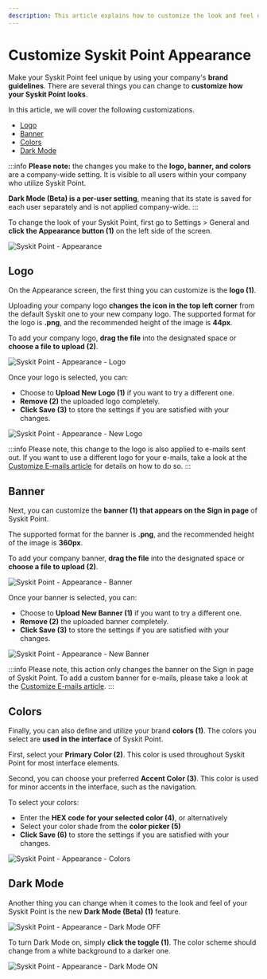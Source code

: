```yaml
---
description: This article explains how to customize the look and feel of Syskit Point.
---
```


# Customize Syskit Point Appearance

Make your Syskit Point feel unique by using your company's **brand guidelines**. There are several things you can change to **customize how your Syskit Point looks**.

In this article, we will cover the following customizations.

* [Logo](customize-appearance.md#logo)
* [Banner](customize-appearance.md#banner)
* [Colors](customize-appearance.md#colors)
* [Dark Mode](customize-appearance.md#dark-mode)

:::info
**Please note:** the changes you make to the **logo, banner, and colors** are a company-wide setting. It is visible to all users within your company who utilize Syskit Point.

**Dark Mode (Beta) is a per-user setting**, meaning that its state is saved for each user separately and is not applied company-wide. &#x20;
:::

To change the look of your Syskit Point, first go to Settings > General and **click the Appearance button (1)** on the left side of the screen.

![Syskit Point - Appearance](../../static/img/customize-appearance.png)

## Logo

On the Appearance screen, the first thing you can customize is the **logo (1)**.

Uploading your company logo **changes the icon in the top left corner** from the default Syskit one to your new company logo. The supported format for the logo is **.png**, and the recommended height of the image is **44px**.

To add your company logo, **drag the file** into the designated space or **choose a file to upload (2)**.

![Syskit Point - Appearance - Logo](../../static/img/customize-appearance-logo.png)

Once your logo is selected, you can:
* Choose to **Upload New Logo (1)** if you want to try a different one.
* **Remove (2)** the uploaded logo completely.
* **Click Save (3)** to store the settings if you are satisfied with your changes.

![Syskit Point - Appearance - New Logo](../../static/img/customize-appearance-new-logo.png)

:::info
Please note, this change to the logo is also applied to e-mails sent out. If you want to use a different logo for your e-mails, take a look at the [Customize E-mails article](customize-emails.md) for details on how to do so.
:::

## Banner

Next, you can customize the **banner (1) that appears on the Sign in page** of Syskit Point.

The supported format for the banner is **.png**, and the recommended height of the image is **360px**.

To add your company banner, **drag the file** into the designated space or **choose a file to upload (2)**.

![Syskit Point - Appearance - Banner](../../static/img/customize-appearance-banner.png)

Once your banner is selected, you can:  
* Choose to **Upload New Banner (1)** if you want to try a different one.
* **Remove (2)** the uploaded banner completely.
* **Click Save (3)** to store the settings if you are satisfied with your changes.

![Syskit Point - Appearance - New Banner](../../static/img/customize-appearance-new-banner.png)

:::info
Please note, this action only changes the banner on the Sign in page of Syskit Point. To add a custom banner for e-mails, please take a look at the [Customize E-mails article](customize-emails.md).
:::

## Colors

Finally, you can also define and utilize your brand **colors (1)**. The colors you select are **used in the interface** of Syskit Point.

First, select your **Primary Color (2)**. This color is used throughout Syskit Point for most interface elements.

Second, you can choose your preferred **Accent Color (3)**. This color is used for minor accents in the interface, such as the navigation.

To select your colors:

* Enter the **HEX code for your selected color (4)**, or alternatively
* Select your color shade from the **color picker (5)**
* **Click Save (6)** to store the settings if you are satisfied with your changes.

![Syskit Point - Appearance - Colors](../../static/img/customize-appearance-colors.png)

## Dark Mode

Another thing you can change when it comes to the look and feel of your Syskit Point is the new **Dark Mode (Beta) (1)** feature.

![Syskit Point - Appearance - Dark Mode OFF](../../static/img/customize-appearance-dark-mode-off.png)

To turn Dark Mode on, simply **click the toggle (1)**. The color scheme should change from a white background to a darker one. &#x20;

![Syskit Point - Appearance - Dark Mode ON](../../static/img/customize-appearance-dark-mode-on.png)
